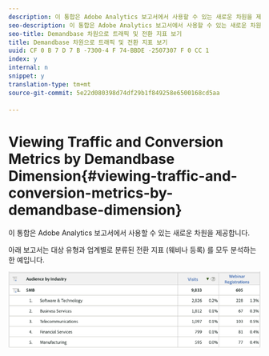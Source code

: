 ```yaml
---
description: 이 통합은 Adobe Analytics 보고서에서 사용할 수 있는 새로운 차원을 제공합니다.
seo-description: 이 통합은 Adobe Analytics 보고서에서 사용할 수 있는 새로운 차원을 제공합니다.
seo-title: Demandbase 차원으로 트래픽 및 전환 지표 보기
title: Demandbase 차원으로 트래픽 및 전환 지표 보기
uuid: CF 0 B 7 D 7 B -7300-4 F 74-BBDE -2507307 F 0 CC 1
index: y
internal: n
snippet: y
translation-type: tm+mt
source-git-commit: 5e22d080398d74df29b1f849258e6500168cd5aa

---
```



# Viewing Traffic and Conversion Metrics by Demandbase Dimension{#viewing-traffic-and-conversion-metrics-by-demandbase-dimension}

이 통합은 Adobe Analytics 보고서에서 사용할 수 있는 새로운 차원을 제공합니다.

아래 보고서는 대상 유형과 업계별로 분류된 전환 지표 (웨비나 등록) 를 모두 분석하는 한 예입니다.

![](assets/metrics_db_dimensions.png)

